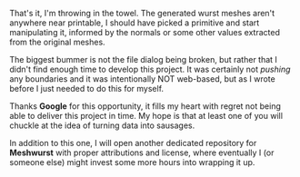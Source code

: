 That's it, I'm throwing in the towel. The generated wurst meshes aren't anywhere near printable, I should have picked a primitive and start manipulating it, informed by the normals or some other values extracted from the original meshes.

The biggest bummer is not the file dialog being broken, but rather that I didn't find enough time to develop this project. It was certainly not _pushing_ any boundaries and it was intentionally NOT web-based, but as I wrote before I just needed to do this for myself.

Thanks __Google__ for this opportunity, it fills my heart with regret not being able to deliver this project in time. My hope is that at least one of you will chuckle at the idea of turning data into sausages. 

In addition to this one, I will open another dedicated repository for __Meshwurst__ with proper attributions and license, where eventually I (or someone else) might invest some more hours into wrapping it up.